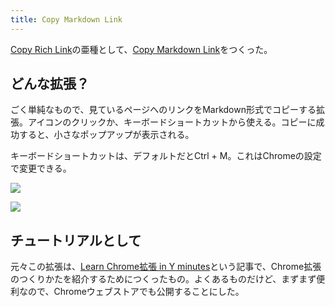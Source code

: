 ```yaml
---
title: Copy Markdown Link
---
```

[Copy Rich Link](https://chrome.google.com/webstore/detail/copy-rich-link/hikiamlgpdcabppakpmemaofmkgknpea)の亜種として、[Copy Markdown Link](https://chrome.google.com/webstore/detail/copy-markdown-link/gkceaaphhbeanfciglgpffnncfpipjpa)をつくった。

どんな拡張？
------

ごく単純なもので、見ているページへのリンクをMarkdown形式でコピーする拡張。アイコンのクリックか、キーボードショートカットから使える。コピーに成功すると、小さなポップアップが表示される。

キーボードショートカットは、デフォルトだとCtrl + M。これはChromeの設定で変更できる。

![](https://lh6.googleusercontent.com/aTunm-7Q5IjzfQgy7Rhy2oDdhSCETMuUDOOKJ2SnsAI8zLX1R3466B7BHrK7dynUIz137EAIg3hdp59e9P05GMR36QfodlTyvYfBRvu-gRifxKorT51wx1FkkpGSKia2STLYR5ulzA76O9S1QcxsA-QAvMM78MlZRCNYLHNFVvro-jVGNaRgFMRRzOxq)

![](https://lh6.googleusercontent.com/Z4tWJJobM741oqTCKI_DwZ86y7XHe0tFxqskEaEPi4kA64HiRj3EN5-xKqz3FSTadqrcNmAUHSzI5aDtX9t5nBRD0XhBwMr7Patk1wkntdsqj9d8XOzMUNiiNjIgsvfPUALj0Lx-HnZeshkdcaTH0VdP8EqFhA1TT3mta6fR411kIT9q500Hp5zw9r_j)

チュートリアルとして
----------

元々この拡張は、[Learn Chrome拡張 in Y minutes](https://r7kamura.com/articles/2022-05-18-learn-chrome-extention-in-y-minutes)という記事で、Chrome拡張のつくりかたを紹介するためにつくったもの。よくあるものだけど、まずまず便利なので、Chromeウェブストアでも公開することにした。
